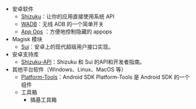 <!-- # Awesome ADB | 令人惊叹的 ADB -->

* 安卓软件
  * [Shizuku](https://shizuku.rikka.app/zh-hans/)：让你的应用直接使用系统 API
  * [WADB](https://github.com/RikkaApps/WADB)：无线 ADB 的一个简单开关
  * [App Ops](https://appops.rikka.app/zh-hans/) <Badge type="tip" text="开发者：Rikka" />：方便地控制隐藏的 appops
* Magisk 模块
  * [Sui](https://github.com/RikkaApps/Sui)：安卓上的现代超级用户接口实现。
* 安卓支持库
  * [Shizuku-API](https://github.com/RikkaApps/Shizuku-API)：Shizuku 和 Sui 的API和开发者指南。
* 其他平台软件（Windows、Linux、MacOS 等）
  * [Platform-Tools](/tools/platform-tools.md)：Android SDK Platform-Tools 是 Android SDK 的一个组件
  * 工具箱
    * 搞基工具箱
